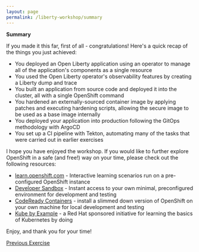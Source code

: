 ```yaml
---
layout: page
permalink: /liberty-workshop/summary
---
```

__Summary__

If you made it this far, first of all - congratulations! Here's a quick recap of the things you just achieved:

* You deployed an Open Liberty application using an operator to manage all of the application's components as a single resource
* You used the Open Liberty operator's observability features by creating a Liberty dump and trace
* You built an application from source code and deployed it into the cluster, all with a single OpenShift command
* You hardened an externally-sourced container image by applying patches and executing hardening scripts, allowing the secure image to be used as a base image internally
* You deployed your application into production following the GitOps methodology with ArgoCD
* You set up a CI pipeline with Tekton, automating many of the tasks that were carried out in earlier exercises

I hope you have enjoyed the workshop. If you would like to further explore OpenShift in a safe (and free!) way on your time, please check out the following resources:

* [learn.openshift.com](https://learn.openshift.com/) - Interactive learning scenarios run on a pre-configured OpenShift instance
* [Developer Sandbox](https://developers.redhat.com/developer-sandbox) - Instant access to your own minimal, preconfigured environment for development and testing
* [CodeReady Containers](https://developers.redhat.com/products/codeready-containers) - install a slimmed down version of OpenShift on your own machine for local development and testing
* [Kube by Example](https://kubebyexample.com/) - a Red Hat sponsored initiative for learning the basics of Kubernetes by doing

Enjoy, and thank you for your time!

[Previous Exercise](exercise06)
